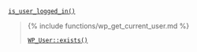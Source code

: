 <p><code><a href="https://developer.wordpress.org/reference/functions/is_user_logged_in/">is_user_logged_in()</a></code></p>

<blockquote>

{% include functions/wp_get_current_user.md %}

 [`WP_User::exists()`](https://developer.wordpress.org/reference/classes/wp_user/exists/)

</blockquote>
